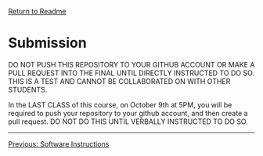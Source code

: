 [Return to Readme](./readme.md)

# Submission

DO NOT PUSH THIS REPOSITORY TO YOUR GITHUB ACCOUNT OR MAKE A PULL REQUEST INTO THE FINAL UNTIL DIRECTLY INSTRUCTED TO DO SO. THIS IS A TEST AND CANNOT BE COLLABORATED ON WITH OTHER STUDENTS.

In the LAST CLASS of this course, on October 9th at 5PM, you will be required to push your repository to your github account, and then create a pull request. DO NOT DO THIS UNTIL VERBALLY INSTRUCTED TO DO SO.

--- 
[Previous: Software Instructions](./software-instructions.md)